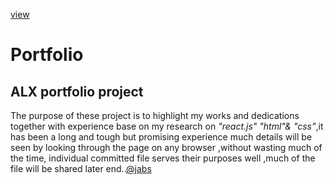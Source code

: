 <a href= "Screenshot_20230706-212048.jpg">view<a/>
# Portfolio
## ALX portfolio project
The purpose of these project is to highlight my works and dedications together with experience base on my research on *"react.js" "html"& "css"*,it has been a long and tough but promising experience much details will be seen by looking through the page on any browser ,without wasting much of the time, individual committed file serves their purposes well ,much of the file will be shared later end..[@jabs](https://github.com/JABS081/Portfolio.git)

